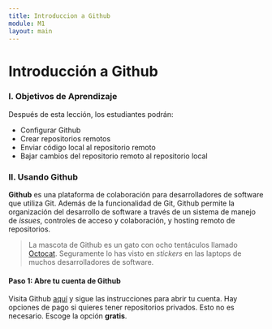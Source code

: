 ```yaml
---
title: Introduccion a Github
module: M1
layout: main
---
```


# Introducción a Github

### I. Objetivos de Aprendizaje

Después de esta lección, los estudiantes podrán:

* Configurar Github
* Crear repositorios remotos
* Enviar código local al repositorio remoto
* Bajar cambios del repositorio remoto al repositorio local

### II. Usando Github

**Github** es una plataforma de colaboración para desarrolladores de software que utiliza Git. Además de la funcionalidad de Git, Github permite la organización del desarrollo de software a través de un sistema de manejo de *issues*, controles de acceso y colaboración, y hosting remoto de repositorios.

> La mascota de Github es un gato con ocho tentáculos llamado [Octocat](https://octodex.github.com/). Seguramente lo has visto en *stickers* en las laptops de muchos desarrolladores de software.

#### Paso 1: Abre tu cuenta de Github

Visita Github [aquí](https://github.com) y sigue las instrucciones para abrir tu cuenta. Hay opciones de pago si quieres tener repositorios privados. Esto no es necesario. Escoge la opción **gratis**.
